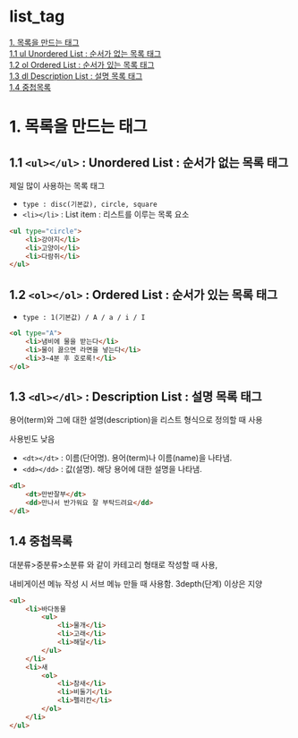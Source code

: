 # list_tag  
[1. 목록을 만드는 태그](#1-목록을-만드는-태그)  
[1.1 ul Unordered List : 순서가 없는 목록 태그](#11-ulul--unordered-list--순서가-없는-목록-태그)  
[1.2 ol Ordered List : 순서가 있는 목록 태그](#12-olol--ordered-list--순서가-있는-목록-태그)  
[1.3 dl Description List : 설명 목록 태그](#13--dldl--description-list--설명-목록-태그)  
[1.4 중첩목록](#14-중첩목록)  

# 1. 목록을 만드는 태그

## 1.1 `<ul></ul>` : Unordered List : 순서가 없는 목록 태그

제일 많이 사용하는 목록 태그

- `type : disc(기본값), circle, square`
- `<li></li>` : List item : 리스트를 이루는 목록 요소

```html
<ul type="circle">
    <li>강아지</li>
    <li>고양이</li>
    <li>다람쥐</li>
</ul>
```

## 1.2 `<ol></ol>` : Ordered List : 순서가 있는 목록 태그

- `type : 1(기본값) / A / a / i / I`

```html
<ol type="A">
    <li>냄비에 물을 받는다</li>
    <li>물이 끓으면 라면을 넣는다</li>
    <li>3~4분 후 호로록!</li>
</ol>
```

## 1.3  `<dl></dl>` : Description List : 설명 목록 태그

용어(term)와 그에 대한 설명(description)을 리스트 형식으로 정의할 때 사용  

사용빈도 낮음  

- `<dt></dt>` : 이름(단어명). 용어(term)나 이름(name)을 나타냄.
- `<dd></dd>` : 값(설명). 해당 용어에 대한 설명을 나타냄.

```html
<dl>
    <dt>만반잘부</dt>
    <dd>만나서 반가워요 잘 부탁드려요</dd>
</dl>
```

## 1.4 중첩목록

대분류>중분류>소분류 와 같이 카테고리 형태로 작성할 때 사용,  

내비게이션 메뉴 작성 시 서브 메뉴 만들 때 사용함. 3depth(단계) 이상은 지양  

```html
<ul>
    <li>바다동물
        <ul>
            <li>물개</li>
            <li>고래</li>
            <li>해달</li>
        </ul>
    </li>
    <li>새
        <ol>
            <li>참새</li>
            <li>비둘기</li>
            <li>펠리칸</li>
        </ol>
    </li>
</ul>
```

